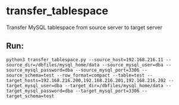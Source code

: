 # transfer_tablespace
Transfer MySQL tablespace from source server to target server 

## Run:
```
python3 transfer_tablespace.py --source_host=192.168.216.11 --source_dir=/dbfiles/mysql_home/data --source_mysql_user=dba --source_mysql_password=dba --source_mysql_port=3306 --source_schema=test --row_format=compact --table=test --target_hosts=192.168.216.200,192.168.216.201,192.168.216.202 --target_mysql_user=dba --target_dir=/dbfiles/mysql_home/data --target_mysql_password=dba --target_mysql_port=3306 --target_schema=test
```
